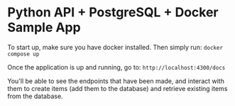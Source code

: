 # Python API + PostgreSQL + Docker Sample App

To start up, make sure you have docker installed. Then simply run:
`docker compose up`

Once the application is up and running, go to:
`http://localhost:4300/docs`

You'll be able to see the endpoints that have been made, and interact with them to create items (add them to the database) and retrieve existing items from the database.
